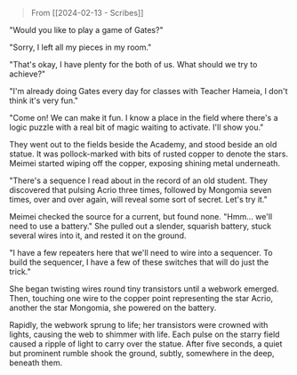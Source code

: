 > From [[2024-02-13 - Scribes]]

"Would you like to play a game of Gates?"

"Sorry, I left all my pieces in my room."

"That's okay, I have plenty for the both of us. What should we try to achieve?"

"I'm already doing Gates every day for classes with Teacher Hameia, I don't think it's very fun."

"Come on! We can make it fun. I know a place in the field where there's a logic puzzle with a real bit of magic waiting to activate. I'll show you."

They went out to the fields beside the Academy, and stood beside an old statue. It was pollock-marked with bits of rusted copper to denote the stars. Meimei started wiping off the copper, exposing shining metal underneath.

"There's a sequence I read about in the record of an old student. They discovered that pulsing Acrio three times, followed by Mongomia seven times, over and over again, will reveal some sort of secret. Let's try it."

Meimei checked the source for a current, but found none. "Hmm... we'll need to use a battery." She pulled out a slender, squarish battery, stuck several wires into it, and rested it on the ground. 

"I have a few repeaters here that we'll need to wire into a sequencer. To build the sequencer, I have a few of these switches that will do just the trick."

She began twisting wires round tiny transistors until a webwork emerged. Then, touching one wire to the copper point representing the star Acrio, another the star Mongomia, she powered on the battery.

Rapidly, the webwork sprung to life; her transistors were crowned with lights, causing the web to shimmer with life. Each pulse on the starry field caused a ripple of light to carry over the statue. After five seconds, a quiet but prominent rumble shook the ground, subtly, somewhere in the deep, beneath them. 